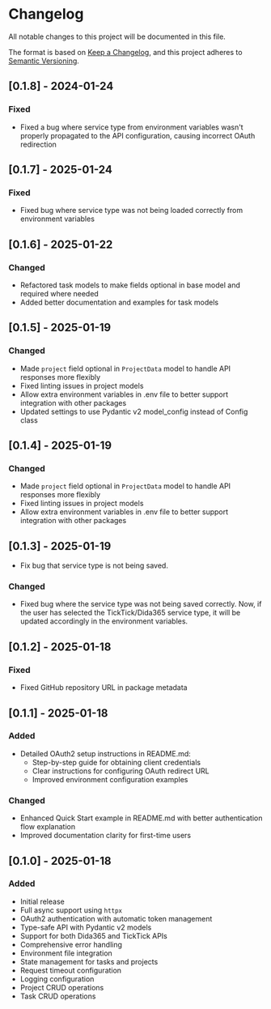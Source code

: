 # Changelog

All notable changes to this project will be documented in this file.

The format is based on [Keep a Changelog](https://keepachangelog.com/en/1.0.0/),
and this project adheres to [Semantic Versioning](https://semver.org/spec/v2.0.0.html).


## [0.1.8] - 2024-01-24

### Fixed
- Fixed a bug where service type from environment variables wasn't properly propagated to the API configuration, causing incorrect OAuth redirection

## [0.1.7] - 2025-01-24

### Fixed
- Fixed bug where service type was not being loaded correctly from environment variables

## [0.1.6] - 2025-01-22

### Changed
- Refactored task models to make fields optional in base model and required where needed
- Added better documentation and examples for task models

## [0.1.5] - 2025-01-19

### Changed
- Made `project` field optional in `ProjectData` model to handle API responses more flexibly
- Fixed linting issues in project models
- Allow extra environment variables in .env file to better support integration with other packages
- Updated settings to use Pydantic v2 model_config instead of Config class

## [0.1.4] - 2025-01-19

### Changed
- Made `project` field optional in `ProjectData` model to handle API responses more flexibly
- Fixed linting issues in project models
- Allow extra environment variables in .env file to better support integration with other packages

## [0.1.3] - 2025-01-19
- Fix bug that service type is not being saved. 

### Changed
- Fixed bug where the service type was not being saved correctly. Now, if the user has selected the TickTick/Dida365 service type, it will be updated accordingly in the environment variables.

## [0.1.2] - 2025-01-18

### Fixed
- Fixed GitHub repository URL in package metadata

## [0.1.1] - 2025-01-18

### Added
- Detailed OAuth2 setup instructions in README.md:
  - Step-by-step guide for obtaining client credentials
  - Clear instructions for configuring OAuth redirect URL
  - Improved environment configuration examples

### Changed
- Enhanced Quick Start example in README.md with better authentication flow explanation
- Improved documentation clarity for first-time users

## [0.1.0] - 2025-01-18

### Added
- Initial release
- Full async support using `httpx`
- OAuth2 authentication with automatic token management
- Type-safe API with Pydantic v2 models
- Support for both Dida365 and TickTick APIs
- Comprehensive error handling
- Environment file integration
- State management for tasks and projects
- Request timeout configuration
- Logging configuration
- Project CRUD operations
- Task CRUD operations